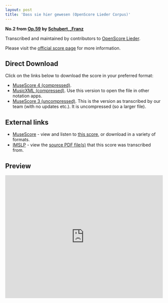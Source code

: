 ```yaml
---
layout: post
title: 'Dass sie hier gewesen (OpenScore Lieder Corpus)'
---
```


__No.2 from [Op.59](https://fourscoreandmore.org/openscore/lieder/Schubert%2C_Franz/Op.59/) by [Schubert,_Franz](https://fourscoreandmore.org/openscore/lieder/Schubert%2C_Franz)__

Transcribed and maintained by contributors to [OpenScore Lieder].

Please visit the [official score page] for more information.

[official score page]: https://musescore.com/openscore-lieder-corpus/scores/4981984
[OpenScore Lieder]: https://musescore.com/openscore-lieder-corpus

## Direct Download

Click on the links below to download the score in your preferred format:
- [MuseScore 4 (compressed)](https://fourscoreandmore.org/openscore/lieder/Schubert%2C_Franz/Op.59/2_Dass_sie_hier_gewesen.mscz).
- [MusicXML (compressed)](https://fourscoreandmore.org/openscore/lieder/Schubert%2C_Franz/Op.59/2_Dass_sie_hier_gewesen.mxl). Use this version to open the file in other notation apps.
- [MuseScore 3 (uncompressed)](https://raw.githubusercontent.com/OpenScore/Lieder/refs/heads/main/scores/Schubert%2C_Franz/Op.59/2_Dass_sie_hier_gewesen/lc4981984.mscx). This is the version as transcribed by our team (with no updates etc.). It is uncompressed (so a larger file).

## External links

- [MuseScore] - view and listen to [this score][MuseScore], or download in a variety of formats.
- [IMSLP] - view the [source PDF file(s)][IMSLP] that this score was transcribed from.

[MuseScore]: https://musescore.com/score/4981984
[IMSLP]: https://imslp.org/wiki/Special:ReverseLookup/61111

## Preview

<iframe width="100%" height="394" src="https://musescore.com/openscore-lieder-corpus/scores/4981984/embed" frameborder="0" allowfullscreen allow="autoplay; fullscreen"></iframe>
